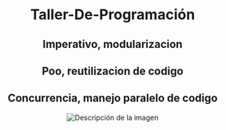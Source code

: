<h1 align="center">Taller-De-Programación</h1>
<h2 align="center">Imperativo, modularizacion</h2>
<h2 align="center">Poo, reutilizacion de codigo</h2>
<h2 align="center">Concurrencia, manejo paralelo de codigo</h2> 

<p align="center">
  <img src="https://github.com/NahuelArn/Taller-De-Programacion/assets/100500003/ee4545c3-780c-45b7-a6ef-56029ccfe8a7" alt="Descripción de la imagen">
</p>

